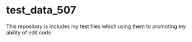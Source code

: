 # test_data_507
This repository is includes my test files which using them to promoting my ability of edit code
